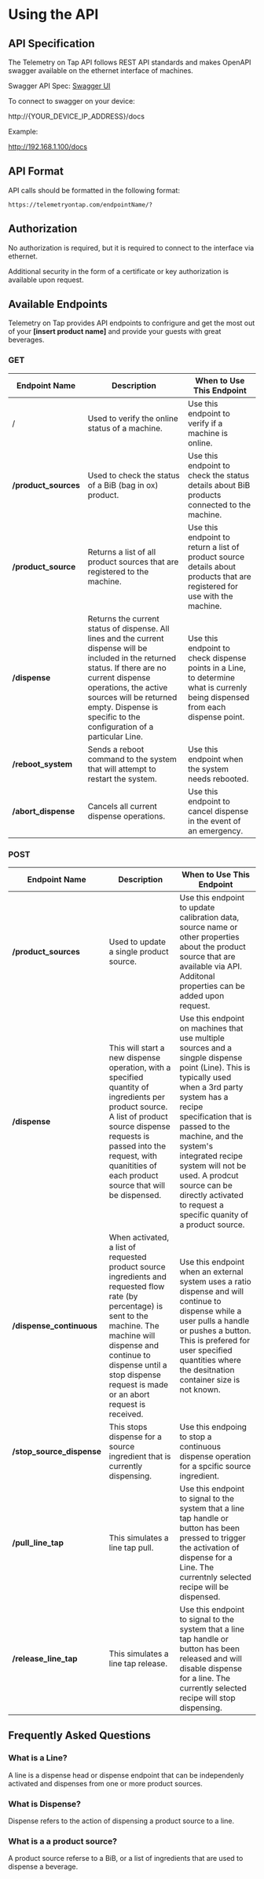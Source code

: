 # Using the API 


## API Specification
The Telemetry on Tap API follows REST API standards and makes OpenAPI swagger available on the ethernet interface of machines. 

Swagger API Spec: [Swagger UI](https://docs.telemetryontap.com/swag/)

To connect to swagger on your device:

http://{YOUR_DEVICE_IP_ADDRESS}/docs

Example:

http://192.168.1.100/docs

## API Format


API calls should be formatted in the following format: 

`https://telemetryontap.com/endpointName/?`

## Authorization 

No authorization is required, but it is required to connect to the interface via ethernet. 

Additional security in the form of a certificate or key authorization is available upon request. 

## Available Endpoints 

Telemetry on Tap provides API endpoints to confrigure and get the most out of your **[insert product name]** and provide your guests with great beverages.


### GET

| Endpoint Name | Description | When to Use This Endpoint |
| --- | --- |---|
| / | Used to verify the online status of a machine. | Use this endpoint to verify if a machine is online. |
| **/product_sources**| Used to check the status of a BiB (bag in ox) product. | Use this endpoint to check the status details about BiB products connected to the machine. 
| **/product_source** | Returns a list of all product sources that are registered to the machine. | Use this endpoint to return a list of product source details about products that are registered for use with the machine. 
| **/dispense** | Returns the current status of dispense. All lines and the current dispense will be included in the returned status. If there are no current dispense operations, the active sources will be returned empty. Dispense is specific to the configuration of a particular Line. | Use this endpoint to check dispense points in a Line, to determine what is currenly being dispensed from each dispense point. 
| **/reboot_system** | Sends a reboot command to the system that will attempt to restart the system. | Use this endpoint when the system needs rebooted. 
| **/abort_dispense** | Cancels all current dispense operations. | Use this endpoint to cancel dispense in the event of an emergency.

### POST

| Endpoint Name | Description | When to Use This Endpoint
| --- | --- |---|
| **/product_sources** | Used to update a single product source. | Use this endpoint to update calibration data, source name or other properties about the product source that are available via API. Additonal properties can be added upon request. 
| **/dispense** | This will start a new dispense operation, with a specified quantity of ingredients per product source. A list of product source dispense requests is passed into the request, with quanitities of each product source that will be dispensed. | Use this endpoint on machines that use multiple sources and a singple dispense point (Line). This is typically used when a 3rd party system has a recipe specification that is passed to the machine, and the system's integrated recipe system will not be used. A prodcut source can be directly activated to request a specific quanity of a product source. 
| **/dispense_continuous** | When activated, a list of requested product source ingredients and requested flow rate (by percentage) is sent to the machine. The machine will dispense and continue to dispense until a stop dispense request is made or an abort request is received. | Use this endpoint when an external system uses a ratio dispense and will continue to dispense while a user pulls a handle or pushes a button. This is prefered for user specified quantities where the desitnation container size is not known. 
| **/stop_source_dispense** | This stops dispense for a source ingredient that is currently dispensing. | Use this endpoing to stop a continuous dispense operation for a spcific source ingredient. 
| **/pull_line_tap** | This simulates a line tap pull. | Use this endpoint to signal to the system that a line tap handle or button has been pressed to trigger the activation of dispense for a Line. The currentnly selected recipe will be dispensed. 
| **/release_line_tap** | This simulates a line tap release. | Use this endpoint to signal to the system that a line tap handle or button has been released and will disable dispense for a line. The currently selected recipe will stop dispensing. 

## Frequently Asked Questions 

### What is a Line?
A line is a dispense head or dispense endpoint that can be independenly activated and dispenses from one or more product sources. 

### What is Dispense?
Dispense refers to the action of dispensing a product source to a line. 

### What is a a product source?
A product source referse to a BiB, or a list of ingredients that are used to dispense a beverage. 